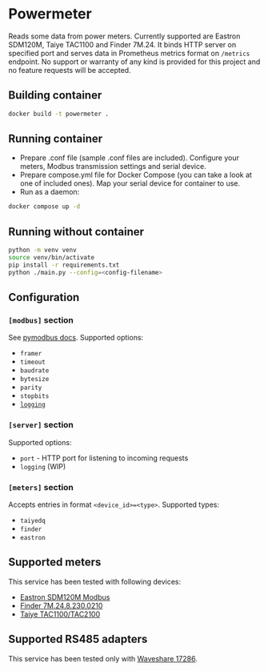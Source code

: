 # Powermeter

Reads some data from power meters. Currently supported are Eastron SDM120M, Taiye TAC1100 and Finder 7M.24.
It binds HTTP server on specified port and serves data in Prometheus metrics format on `/metrics` endpoint.
No support or warranty of any kind is provided for this project and no feature requests will be accepted.

## Building container

```sh
docker build -t powermeter .
```

## Running container

- Prepare .conf file (sample .conf files are included). Configure your meters, Modbus transmission settings and serial device.
- Prepare compose.yml file for Docker Compose (you can take a look at one of included ones). Map your serial device for container to use.
- Run as a daemon:
```sh
docker compose up -d
```

## Running without container

```sh
python -m venv venv
source venv/bin/activate
pip install -r requirements.txt
python ./main.py --config=<config-filename>
```

## Configuration

### `[modbus]` section

See [pymodbus docs](https://pymodbus.readthedocs.io/en/latest/source/client.html#pymodbus.client.ModbusSerialClient).
Supported options:
- `framer`
- `timeout`
- `baudrate`
- `bytesize`
- `parity`
- `stopbits`
- [`logging`](https://pymodbus.readthedocs.io/en/latest/source/library/pymodbus.html#pymodbus.pymodbus_apply_logging_config)

### `[server]` section

Supported options:
- `port` - HTTP port for listening to incoming requests
- `logging` (WIP)

### `[meters]` section

Accepts entries in format `<device_id>=<type>`. Supported types:
- `taiyedq`
- `finder`
- `eastron` 

## Supported meters

This service has been tested with following devices:
- [Eastron SDM120M Modbus](https://www.eastroneurope.com/products/view/sdm120modbus)
- [Finder 7M.24.8.230.0210](https://www.findernet.com/en/worldwide/series/7m-series-smart-energy-meters/type/type-7m-24-single-phase-bi-directional-energy-meters-with-backlit-lcd-display/)
- [Taiye TAC1100/TAC2100](http://www.taiye-electric.com/productdetail/tac2100-single-phase-din-rail-energy-meter.html)


## Supported RS485 adapters

This service has been tested only with [Waveshare 17286](https://www.waveshare.com/usb-to-rs485.htm).

